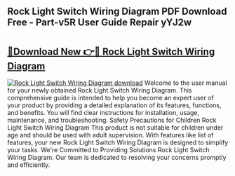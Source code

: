 ## Rock Light Switch Wiring Diagram PDF Download Free - Part-v5R User Guide Repair yYJ2w

# <h2><a href="http://dfk24x.blite.top/?on=Rock+Light+Switch+Wiring+Diagram">🔗Download New 👉🔴 Rock Light Switch Wiring Diagram</a></h2>

[![Rock Light Switch Wiring Diagram download](https://i.imgur.com/lujVjoI.png)](http://dfk24x.blite.top/?on=Rock+Light+Switch+Wiring+Diagram)
Welcome to the user manual for your newly obtained Rock Light Switch Wiring Diagram. This comprehensive guide is intended to help you become an expert user of your product by providing a detailed explanation of its features, functions, and benefits. You will find clear instructions for installation, usage, maintenance, and troubleshooting. Safety Precautions for Children Rock Light Switch Wiring Diagram This product is not suitable for children under age and should be used with adult supervision. With features like list of features, your new Rock Light Switch Wiring Diagram is designed to simplify your tasks. We're Committed to Providing Solutions Rock Light Switch Wiring Diagram. Our team is dedicated to resolving your concerns promptly and efficiently.
